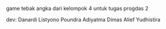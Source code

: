 game tebak angka
dari kelompok 4 untuk tugas progdas 2

dev:
Danardi Listyono
Poundra Adiyatma
Dimas Alief Yudhistira
